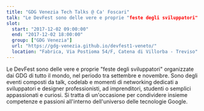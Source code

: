 ```yaml
---
title: "GDG Venezia Tech Talks @ Ca' Foscari"
talk: "Le DevFest sono delle vere e proprie "feste degli sviluppatori" organizzate dai GDG di tutto il mondo"
slot:
  start: "2017-12-02 09:00:00"
  end: "2017-12-02 18:00:00"
  group: ["GDG Venezia"]
  url: "https://gdg-venezia.github.io/devfest1-veneto/"
  location: "Fabrica, Via Postioma 54/F, Catena di Villorba - Treviso"
---
```


Le DevFest sono delle vere e proprie "feste degli sviluppatori" organizzate dai GDG di tutto il mondo, nel periodo tra settembre e novembre. Sono degli eventi composti da talk, codelab e momenti di networking dedicati a sviluppatori e designer professionisti, ad imprenditori, studenti o semplici appassionati e curiosi. Si tratta di un'occasione per condividere insieme competenze e passioni all'interno dell'universo delle tecnologie Google.
